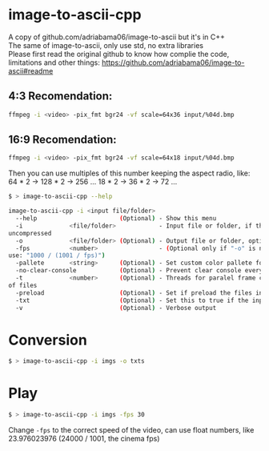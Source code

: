 # image-to-ascii-cpp
A copy of github.com/adriabama06/image-to-ascii but it's in C++  
The same of image-to-ascii, only use std, no extra libraries  
Please first read the original github to know how complie the code, limitations and other things: https://github.com/adriabama06/image-to-ascii#readme
## 4:3 Recomendation:
```bash
ffmpeg -i <video> -pix_fmt bgr24 -vf scale=64x36 input/%04d.bmp
```
## 16:9 Recomendation:
```bash
ffmpeg -i <video> -pix_fmt bgr24 -vf scale=64x18 input/%04d.bmp
```
Then you can use multiples of this number keeping the aspect radio, like:  
64 * 2 -> 128 * 2 -> 256 ...
18 * 2 -> 36 * 2  -> 72 ...
```bash
$ > image-to-ascii-cpp --help

image-to-ascii-cpp -i <input file/folder>
  --help                       (Optional) - Show this menu
  -i             <file/folder>            - Input file or folder, if the input is a folder you can use multithread or play, only supports bitmap (.bmp) format at 8bit per pixel and 
uncompressed
  -o             <file/folder> (Optional) - Output file or folder, optional if you just want to play it, if you play the input it will not save any file
  -fps           <number>                 - (Optional only if "-o" is not set) Set framerate in frames per second, example: 30, 24, 60, 23.976023976 (for cinema using float numbers 
use: "1000 / (1001 / fps)")
  -pallete       <string>      (Optional) - Set custom color pallete for ascii, the default is: " .,-~:=$#@"
  -no-clear-console            (Optional) - Prevent clear console everyframe, good for ssh connections
  -t             <number>      (Optional) - Threads for paralel frame conversion, sometimes can be slow than single thread, recomended on slow computers or if the folder has plenty 
of files
  -preload                     (Optional) - Set if preload the files in memory before play, if you no set this the playback will be converted in realtime
  -txt                         (Optional) - Set this to true if the input is a preconverted bmp file as txt
  -v                           (Optional) - Verbose output
```
# Conversion
```bash
$ > image-to-ascii-cpp -i imgs -o txts
```
# Play
```bash
$ > image-to-ascii-cpp -i imgs -fps 30
```
Change `-fps` to the correct speed of the video, can use float numbers, like 23.976023976 (24000 / 1001, the cinema fps)
